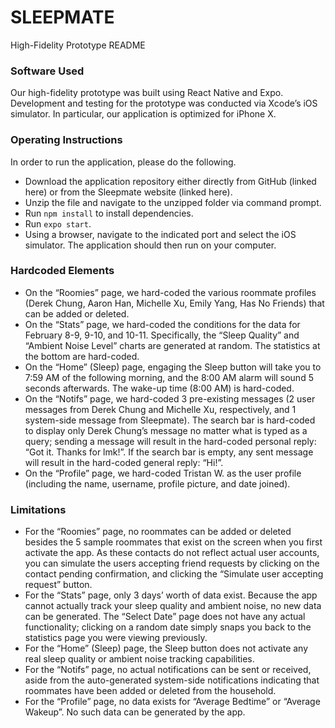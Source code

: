 # SLEEPMATE
High-Fidelity Prototype README

### Software Used
Our high-fidelity prototype was built using React Native and Expo. Development and testing for the prototype was conducted via Xcode’s iOS simulator. In particular, our application is optimized for iPhone X.

### Operating Instructions
In order to run the application, please do the following.
- Download the application repository either directly from GitHub (linked here) or from the Sleepmate website (linked here).
- Unzip the file and navigate to the unzipped folder via command prompt.
- Run ```npm install``` to install dependencies.
- Run ```expo start```.
- Using a browser, navigate to the indicated port and select the iOS simulator. The application should then run on your computer.

### Hardcoded Elements
- On the “Roomies” page, we hard-coded the various roommate profiles (Derek Chung, Aaron Han, Michelle Xu, Emily Yang, Has No Friends) that can be added or deleted.
- On the “Stats” page, we hard-coded the conditions for the data for February 8-9, 9-10, and 10-11. Specifically, the “Sleep Quality” and “Ambient Noise Level” charts are generated at random. The statistics at the bottom are hard-coded.
- On the “Home” (Sleep) page, engaging the Sleep button will take you to 7:59 AM of the following morning, and the 8:00 AM alarm will sound 5 seconds afterwards. The wake-up time (8:00 AM) is hard-coded.
- On the “Notifs” page, we hard-coded 3 pre-existing messages (2 user messages from Derek Chung and Michelle Xu, respectively, and 1 system-side message from Sleepmate). The search bar is hard-coded to display only Derek Chung’s message no matter what is typed as a query; sending a message will result in the hard-coded personal reply: “Got it. Thanks for lmk!”. If the search bar is empty, any sent message will result in the hard-coded general reply: “Hi!”.
- On the “Profile” page, we hard-coded Tristan W. as the user profile (including the name, username, profile picture, and date joined).

### Limitations
- For the “Roomies” page, no roommates can be added or deleted besides the 5 sample roommates that exist on the screen when you first activate the app. As these contacts do not reflect actual user accounts, you can simulate the users accepting friend requests by clicking on the contact pending confirmation, and clicking the “Simulate user accepting request” button.
- For the “Stats” page, only 3 days’ worth of data exist. Because the app cannot actually track your sleep quality and ambient noise, no new data can be generated. The “Select Date” page does not have any actual functionality; clicking on a random date simply snaps you back to the statistics page you were viewing previously.
- For the “Home” (Sleep) page, the Sleep button does not activate any real sleep quality or ambient noise tracking capabilities.
- For the “Notifs” page, no actual notifications can be sent or received, aside from the auto-generated system-side notifications indicating that roommates have been added or deleted from the household.
- For the “Profile” page, no data exists for “Average Bedtime” or “Average Wakeup”. No such data can be generated by the app.
